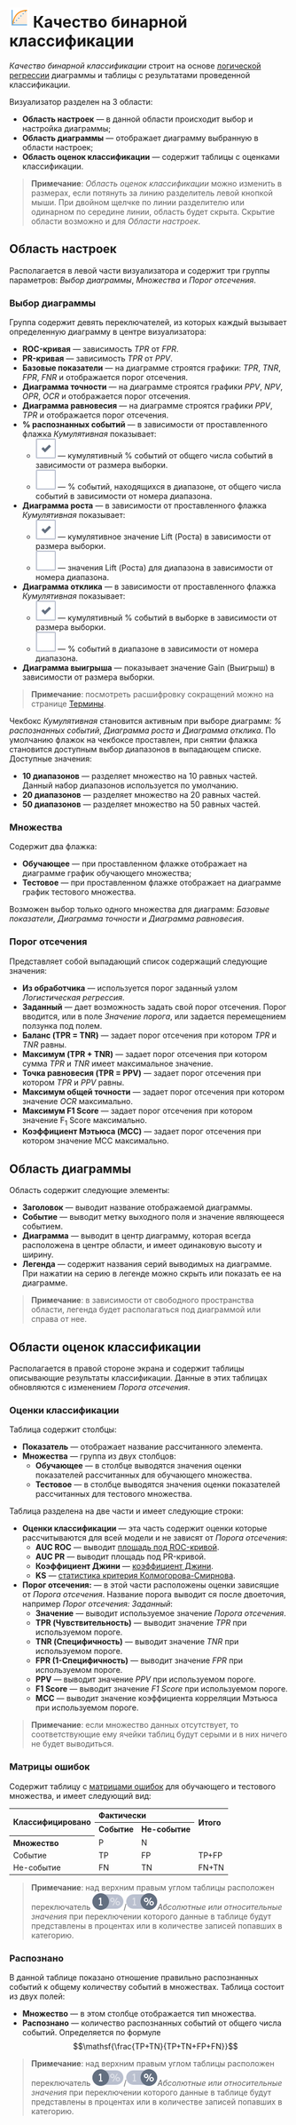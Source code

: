 # ![Качество бинарной классификации](../../images/icons/view_types/roc_default.svg) Качество бинарной классификации

*Качество бинарной классификации* строит на основе [логической регрессии](../../processors/datamining/logistic-regression/README.md) диаграммы и таблицы с результатами проведенной классификации.

Визуализатор разделен на 3 области:

* **Область настроек** — в данной области происходит выбор и настройка диаграммы;
* **Область диаграммы** — отображает диаграмму выбранную в области настроек;
* **Область оценок классификации** — содержит таблицы с оценками классификации.

> **Примечание**: *Область оценок классификации* можно изменить в размерах, если потянуть за линию разделитель левой кнопкой мыши. При двойном щелчке по линии разделителю или одинарном по середине линии, область будет скрыта. Скрытие области возможно и для *Области настроек*.

## Область настроек

Располагается в левой части визуализатора и содержит три группы параметров: *Выбор диаграммы*, *Множества* и *Порог отсечения*.

### Выбор диаграммы

Группа содержит девять переключателей, из которых каждый вызывает определенную диаграмму в центре визуализатора:

* **ROC-кривая** — зависимость *TPR* от *FPR*.
* **PR-кривая** — зависимость *TPR* от *PPV*.
* **Базовые показатели** — на диаграмме строятся графики: *TPR*, *TNR*, *FPR*, *FNR* и отображается порог отсечения.
* **Диаграмма точности** — на диаграмме строятся графики *PPV*, *NPV*, *OPR*, *OCR* и отображается порог отсечения.
* **Диаграмма равновесия** — на диаграмме строятся графики *PPV*, *TPR* и отображается порог отсечения.
* **% распознанных событий** — в зависимости от проставленного флажка *Кумулятивная* показывает:
  * ![☑](../../images/icons/checkbox-states/checked_default.svg) — кумулятивный % событий от общего числа событий в зависимости от размера выборки.
  * ![☐](../../images/icons/checkbox-states/unchecked_default.svg) — % событий, находящихся в диапазоне, от общего числа событий в зависимости от номера диапазона.
* **Диаграмма роста** — в зависимости от проставленного флажка *Кумулятивная* показывает:
  * ![☑](../../images/icons/checkbox-states/checked_default.svg) — кумулятивное значение Lift (Роста) в зависимости от размера выборки.
  * ![☐](../../images/icons/checkbox-states/unchecked_default.svg) — значения Lift (Роста) для диапазона в зависимости от номера диапазона.
* **Диаграмма отклика** — в зависимости от проставленного флажка *Кумулятивная* показывает:
  * ![☑](../../images/icons/checkbox-states/checked_default.svg) — кумулятивный % событий в выборке в зависимости от размера выборки.
  * ![☐](../../images/icons/checkbox-states/unchecked_default.svg) — % событий в диапазоне в зависимости от номера диапазона.
* **Диаграмма выигрыша** — показывает значение Gain (Выигрыш) в зависимости от размера выборки.

> **Примечание**: посмотреть расшифровку сокращений можно на странице [Термины](./terms.md).

Чекбокс *Кумулятивная* становится активным при выборе диаграмм: *% распознанных событий*, *Диаграмма роста* и *Диаграмма отклика*. По умолчанию флажок на чекбоксе проставлен, при снятии флажка становится доступным выбор диапазонов в выпадающем списке. Доступные значения:

* **10 диапазонов** — разделяет множество на 10 равных частей. Данный набор диапазонов используется по умолчанию.
* **20 диапазонов** — разделяет множество на 20 равных частей.
* **50 диапазонов** — разделяет множество на 50 равных частей.

### Множества

Содержит два флажка:

* **Обучающее** — при проставленном флажке отображает на диаграмме график обучающего множества;
* **Тестовое** — при проставленном флажке отображает на диаграмме график тестового множества.

Возможен выбор только одного множества для диаграмм: *Базовые показатели*, *Диаграмма точности* и *Диаграмма равновесия*.

### Порог отсечения

Представляет собой выпадающий список содержащий следующие значения:

* **Из обработчика** — используется порог заданный узлом *Логистическая регрессия*.
* **Заданный** — дает возможность задать свой порог отсечения. Порог вводится, или в поле *Значение порога*, или задается перемещением ползунка под полем.
* **Баланс (TPR = TNR)** — задает порог отсечения при котором *TPR* и *TNR* равны.
* **Максимум (TPR + TNR)** — задает порог отсечения при котором сумма *TPR* и *TNR* имеет максимальное значение.
* **Точка равновесия (TPR = PPV)** — задает порог отсечения при котором *TPR* и *PPV* равны.
* **Максимум общей точности** — задает порог отсечения при котором значение *OCR* максимально.
* **Максимум F1 Score** — задает порог отсечения при котором значение F<sub>1</sub> Score максимально.
* **Коэффициент Мэтьюса (MCC)** — задает порог отсечения при котором значение MCC максимально.

## Область диаграммы

Область содержит следующие элементы:

* **Заголовок** — выводит название отображаемой диаграммы.
* **Событие** — выводит метку выходного поля и значение являющееся событием.
* **Диаграмма** — выводит в центр диаграмму, которая всегда расположена в центре области, и имеет одинаковую высоту и ширину.
* **Легенда** — содержит названия серий выводимых на диаграмме. При нажатии на серию в легенде можно скрыть или показать ее на диаграмме.

> **Примечание**: в зависимости от свободного пространства области, легенда будет располагаться под диаграммой или справа от нее.

## Области оценок классификации

Располагается в правой стороне экрана и содержит таблицы описывающие результаты классификации. Данные в этих таблицах обновляются с изменением *Порога отсечения*.

### Оценки классификации

Таблица содержит столбцы:

* **Показатель** — отображает название рассчитанного элемента.
* **Множества** — группа из двух столбцов:
  * **Обучающее** — в столбце выводятся значения оценки показателей рассчитанных для обучающего множества.
  * **Тестовое** — в столбце выводятся значения оценки показателей рассчитанных для тестового множества.

Таблица разделена на две части и имеет следующие строки:

* **Оценки классификации** — эта часть содержит оценки которые рассчитываются для всей модели и не зависят от *Порога отсечения*:
  * **AUC ROC** — выводит [площадь под ROC-кривой](https://ru.wikipedia.org/wiki/ROC-кривая#Площадь_под_кривой).
  * **AUC PR** — выводит площадь под PR-кривой.
  * **Коэффициент Джини** — [коэффициент Джини](https://ru.wikipedia.org/wiki/Коэффициент_Джини).
  * **KS** — [статистика критерия Колмогорова-Смирнова](https://ru.wikipedia.org/wiki/Критерий_согласия_Колмогорова).
* **Порог отсечения:** — в этой части расположены оценки зависящие от *Порога отсечения*. Название порога выводит ся после двоеточия, например *Порог отсечения: Заданный*:
  * **Значение** — выводит используемое значение *Порога отсечения*.
  * **TPR (Чувствительность)** — выводит значение *TPR* при используемом пороге.
  * **TNR (Специфичность)** — выводит значение *TNR* при используемом пороге.
  * **FPR (1-Специфичность)** — выводит значение *FPR* при используемом пороге.
  * **PPV** — выводит значение *PPV* при используемом пороге.
  * **F1 Score** — выводит значение *F1 Score* при используемом пороге.
  * **MCC** — выводит значение коэффициента корреляции Мэтьюса при используемом пороге.

> **Примечание**: если множество данных отсутствует, то соответствующие ему ячейки таблиц будут серыми и в них ничего не будет выводиться.

### Матрицы ошибок

Содержит таблицу с [матрицами ошибок](./error-matrix.md) для обучающего и тестового множества, и имеет следующий вид:

<table>
<tr><th align="left" rowspan="2">Классифицировано</th><th align="left" colspan="2">Фактически</th><th rowspan="2" align="left">Итого</th></tr>
<tr><th align="left">Событие</th><th align="left">Не-событие</th></tr>
 <tr><th align="left">Множество</th><td>P</td><td>N</td><td></td></tr>
 <tr><td>Событие</td><td>TP</td><td>FP</td><td>TP+FP</td></tr>
 <tr><td>Не-событие</td><td>FN</td><td>TN</td><td>FN+TN</td></tr>
</table>

> **Примечание**: над верхним правым углом таблицы расположен переключатель ![](../../images/icons/switches/roc/absolute_default.svg)/![](../../images/icons/switches/roc/relative_default.svg)*Абсолютные или относительные значения* при переключении которого данные в таблице будут представлены в процентах или в количестве записей попавших в категорию.

### Распознано

В данной таблице показано отношение правильно распознанных событий к общему количеству событий в множествах. Таблица состоит из двух полей:

* **Множество** — в этом столбце отображается тип множества.
* **Распознано** — количество распознанных событий от общего числа событий. Определяется по формуле $$\mathsf{\frac{TP+TN}{TP+TN+FP+FN}}$$

> **Примечание**: над верхним правым углом таблицы расположен переключатель ![](../../images/icons/switches/roc/absolute_default.svg)/![](../../images/icons/switches/roc/relative_default.svg)*Абсолютные или относительные значения* при переключении которого данные в таблице будут представлены в процентах или в количестве записей попавших в категорию.